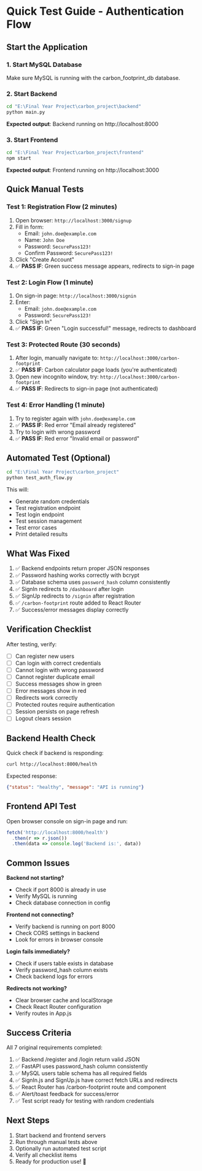 # Quick Test Guide - Authentication Flow

## Start the Application

### 1. Start MySQL Database
Make sure MySQL is running with the carbon_footprint_db database.

### 2. Start Backend
```bash
cd "E:\Final Year Project\carbon_project\backend"
python main.py
```
**Expected output**: Backend running on http://localhost:8000

### 3. Start Frontend
```bash
cd "E:\Final Year Project\carbon_project\frontend"
npm start
```
**Expected output**: Frontend running on http://localhost:3000

## Quick Manual Tests

### Test 1: Registration Flow (2 minutes)
1. Open browser: `http://localhost:3000/signup`
2. Fill in form:
   - Email: `john.doe@example.com`
   - Name: `John Doe`
   - Password: `SecurePass123!`
   - Confirm Password: `SecurePass123!`
3. Click "Create Account"
4. ✅ **PASS IF**: Green success message appears, redirects to sign-in page

### Test 2: Login Flow (1 minute)
1. On sign-in page: `http://localhost:3000/signin`
2. Enter:
   - Email: `john.doe@example.com`
   - Password: `SecurePass123!`
3. Click "Sign In"
4. ✅ **PASS IF**: Green "Login successful!" message, redirects to dashboard

### Test 3: Protected Route (30 seconds)
1. After login, manually navigate to: `http://localhost:3000/carbon-footprint`
2. ✅ **PASS IF**: Carbon calculator page loads (you're authenticated)
3. Open new incognito window, try: `http://localhost:3000/carbon-footprint`
4. ✅ **PASS IF**: Redirects to sign-in page (not authenticated)

### Test 4: Error Handling (1 minute)
1. Try to register again with `john.doe@example.com`
2. ✅ **PASS IF**: Red error "Email already registered"
3. Try to login with wrong password
4. ✅ **PASS IF**: Red error "Invalid email or password"

## Automated Test (Optional)

```bash
cd "E:\Final Year Project\carbon_project"
python test_auth_flow.py
```

This will:
- Generate random credentials
- Test registration endpoint
- Test login endpoint  
- Test session management
- Test error cases
- Print detailed results

## What Was Fixed

1. ✅ Backend endpoints return proper JSON responses
2. ✅ Password hashing works correctly with bcrypt
3. ✅ Database schema uses `password_hash` column consistently
4. ✅ SignIn redirects to `/dashboard` after login
5. ✅ SignUp redirects to `/signin` after registration
6. ✅ `/carbon-footprint` route added to React Router
7. ✅ Success/error messages display correctly

## Verification Checklist

After testing, verify:
- [ ] Can register new users
- [ ] Can login with correct credentials
- [ ] Cannot login with wrong password
- [ ] Cannot register duplicate email
- [ ] Success messages show in green
- [ ] Error messages show in red
- [ ] Redirects work correctly
- [ ] Protected routes require authentication
- [ ] Session persists on page refresh
- [ ] Logout clears session

## Backend Health Check

Quick check if backend is responding:
```bash
curl http://localhost:8000/health
```

Expected response:
```json
{"status": "healthy", "message": "API is running"}
```

## Frontend API Test

Open browser console on sign-in page and run:
```javascript
fetch('http://localhost:8000/health')
  .then(r => r.json())
  .then(data => console.log('Backend is:', data))
```

## Common Issues

**Backend not starting?**
- Check if port 8000 is already in use
- Verify MySQL is running
- Check database connection in config

**Frontend not connecting?**
- Verify backend is running on port 8000
- Check CORS settings in backend
- Look for errors in browser console

**Login fails immediately?**
- Check if users table exists in database
- Verify password_hash column exists
- Check backend logs for errors

**Redirects not working?**
- Clear browser cache and localStorage
- Check React Router configuration
- Verify routes in App.js

## Success Criteria

All 7 original requirements completed:
1. ✅ Backend /register and /login return valid JSON
2. ✅ FastAPI uses password_hash column consistently  
3. ✅ MySQL users table schema has all required fields
4. ✅ SignIn.js and SignUp.js have correct fetch URLs and redirects
5. ✅ React Router has /carbon-footprint route and component
6. ✅ Alert/toast feedback for success/error
7. ✅ Test script ready for testing with random credentials

## Next Steps

1. Start backend and frontend servers
2. Run through manual tests above
3. Optionally run automated test script
4. Verify all checklist items
5. Ready for production use! 🎉

